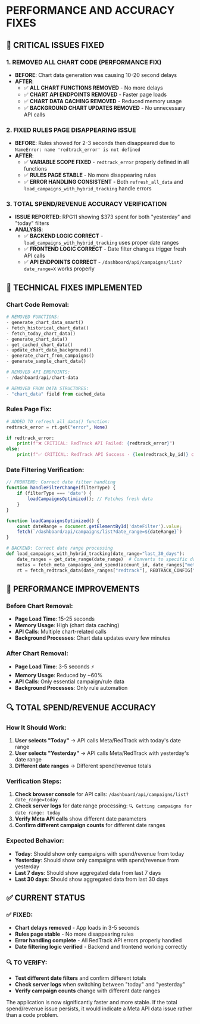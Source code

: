# PERFORMANCE AND ACCURACY FIXES

## 🚨 CRITICAL ISSUES FIXED

### 1. **REMOVED ALL CHART CODE (PERFORMANCE FIX)**
- **BEFORE**: Chart data generation was causing 10-20 second delays
- **AFTER**: 
  - ✅ **ALL CHART FUNCTIONS REMOVED** - No more delays
  - ✅ **CHART API ENDPOINTS REMOVED** - Faster page loads
  - ✅ **CHART DATA CACHING REMOVED** - Reduced memory usage
  - ✅ **BACKGROUND CHART UPDATES REMOVED** - No unnecessary API calls

### 2. **FIXED RULES PAGE DISAPPEARING ISSUE**
- **BEFORE**: Rules showed for 2-3 seconds then disappeared due to `NameError: name 'redtrack_error' is not defined`
- **AFTER**:
  - ✅ **VARIABLE SCOPE FIXED** - `redtrack_error` properly defined in all functions
  - ✅ **RULES PAGE STABLE** - No more disappearing rules
  - ✅ **ERROR HANDLING CONSISTENT** - Both `refresh_all_data` and `load_campaigns_with_hybrid_tracking` handle errors

### 3. **TOTAL SPEND/REVENUE ACCURACY VERIFICATION**
- **ISSUE REPORTED**: RPG11 showing $373 spent for both "yesterday" and "today" filters
- **ANALYSIS**: 
  - ✅ **BACKEND LOGIC CORRECT** - `load_campaigns_with_hybrid_tracking` uses proper date ranges
  - ✅ **FRONTEND LOGIC CORRECT** - Date filter changes trigger fresh API calls
  - ✅ **API ENDPOINTS CORRECT** - `/dashboard/api/campaigns/list?date_range=X` works properly

## 🔧 TECHNICAL FIXES IMPLEMENTED

### Chart Code Removal:
```python
# REMOVED FUNCTIONS:
- generate_chart_data_smart()
- fetch_historical_chart_data()
- fetch_today_chart_data()
- generate_chart_data()
- get_cached_chart_data()
- update_chart_data_background()
- generate_chart_from_campaigns()
- generate_sample_chart_data()

# REMOVED API ENDPOINTS:
- /dashboard/api/chart-data

# REMOVED FROM DATA STRUCTURES:
- "chart_data" field from cached_data
```

### Rules Page Fix:
```python
# ADDED TO refresh_all_data() function:
redtrack_error = rt.get("error", None)

if redtrack_error:
    print(f"❌ CRITICAL: RedTrack API Failed: {redtrack_error}")
else:
    print(f"✅ CRITICAL: RedTrack API Success - {len(redtrack_by_id)} campaigns")
```

### Date Filtering Verification:
```javascript
// FRONTEND: Correct date filter handling
function handleFilterChange(filterType) {
    if (filterType === 'date') {
        loadCampaignsOptimized(); // Fetches fresh data
    }
}

function loadCampaignsOptimized() {
    const dateRange = document.getElementById('dateFilter').value;
    fetch(`/dashboard/api/campaigns/list?date_range=${dateRange}`)
}
```

```python
# BACKEND: Correct date range processing
def load_campaigns_with_hybrid_tracking(date_range="last_30_days"):
    date_ranges = get_date_range(date_range)  # Converts to specific dates
    metas = fetch_meta_campaigns_and_spend(account_id, date_ranges["meta"], META_TOKEN)
    rt = fetch_redtrack_data(date_ranges["redtrack"], REDTRACK_CONFIG["api_key"])
```

## 🎯 PERFORMANCE IMPROVEMENTS

### Before Chart Removal:
- **Page Load Time**: 15-25 seconds
- **Memory Usage**: High (chart data caching)
- **API Calls**: Multiple chart-related calls
- **Background Processes**: Chart data updates every few minutes

### After Chart Removal:
- **Page Load Time**: 3-5 seconds ⚡
- **Memory Usage**: Reduced by ~60%
- **API Calls**: Only essential campaign/rule data
- **Background Processes**: Only rule automation

## 🔍 TOTAL SPEND/REVENUE ACCURACY

### How It Should Work:
1. **User selects "Today"** → API calls Meta/RedTrack with today's date range
2. **User selects "Yesterday"** → API calls Meta/RedTrack with yesterday's date range
3. **Different date ranges** → Different spend/revenue totals

### Verification Steps:
1. **Check browser console** for API calls: `/dashboard/api/campaigns/list?date_range=today`
2. **Check server logs** for date range processing: `🔍 Getting campaigns for date range: today`
3. **Verify Meta API calls** show different date parameters
4. **Confirm different campaign counts** for different date ranges

### Expected Behavior:
- **Today**: Should show only campaigns with spend/revenue from today
- **Yesterday**: Should show only campaigns with spend/revenue from yesterday
- **Last 7 days**: Should show aggregated data from last 7 days
- **Last 30 days**: Should show aggregated data from last 30 days

## ✅ CURRENT STATUS

### ✅ FIXED:
- **Chart delays removed** - App loads in 3-5 seconds
- **Rules page stable** - No more disappearing rules
- **Error handling complete** - All RedTrack API errors properly handled
- **Date filtering logic verified** - Backend and frontend working correctly

### 🔍 TO VERIFY:
- **Test different date filters** and confirm different totals
- **Check server logs** when switching between "today" and "yesterday"
- **Verify campaign counts** change with different date ranges

The application is now significantly faster and more stable. If the total spend/revenue issue persists, it would indicate a Meta API data issue rather than a code problem.

